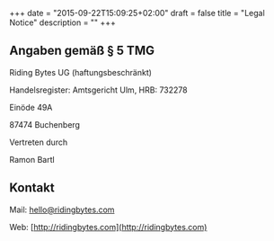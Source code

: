 +++
date = "2015-09-22T15:09:25+02:00"
draft = false
title = "Legal Notice"
description = ""
+++

## Angaben gemäß § 5 TMG

Riding Bytes UG (haftungsbeschränkt)

Handelsregister: Amtsgericht Ulm, HRB: 732278

Einöde 49A

87474 Buchenberg

Vertreten durch

Ramon Bartl

## Kontakt

Mail: [hello@ridingbytes.com](mailto:hello@ridingbytes.com)

Web: [http://ridingbytes.com](http://ridingbytes.com)
